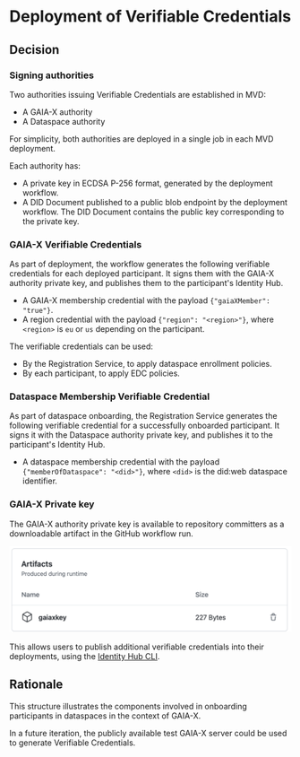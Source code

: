 # Deployment of Verifiable Credentials

## Decision

### Signing authorities

Two authorities issuing Verifiable Credentials are established in MVD:

- A GAIA-X authority
- A Dataspace authority

For simplicity, both authorities are deployed in a single job in each MVD deployment.

Each authority has:

- A private key in ECDSA P-256 format, generated by the deployment workflow.
- A DID Document published to a public blob endpoint by the deployment workflow. The DID Document contains the public key corresponding to the private key.

### GAIA-X Verifiable Credentials

As part of deployment, the workflow generates the following verifiable credentials for each deployed participant. It signs them with the GAIA-X authority private key, and publishes them to the participant's Identity Hub.

- A GAIA-X membership credential with the payload `{"gaiaXMember": "true"}`.
- A region credential with the payload `{"region": "<region>"}`, where `<region>` is `eu` or `us` depending on the participant.

The verifiable credentials can be used:

- By the Registration Service, to apply dataspace enrollment policies.
- By each participant, to apply EDC policies.

### Dataspace Membership Verifiable Credential

As part of dataspace onboarding, the Registration Service generates the following verifiable credential for a successfully onboarded participant. It signs it with the Dataspace authority private key, and publishes it to the participant's Identity Hub.

- A dataspace membership credential with the payload `{"memberOfDataspace": "<did>"}`, where `<did>` is the did:web dataspace identifier.

### GAIA-X Private key

The GAIA-X authority private key is available to repository committers as a downloadable artifact in the GitHub workflow run.

![Private Key artifact](key-artifact.png)

This allows users to publish additional verifiable credentials into their deployments, using the [Identity Hub CLI](https://github.com/eclipse-dataspaceconnector/IdentityHub/tree/main/client-cli).

## Rationale

This structure illustrates the components involved in onboarding participants in dataspaces in the context of GAIA-X.

In a future iteration, the publicly available test GAIA-X server could be used to generate Verifiable Credentials.
